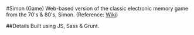 #Simon (Game)
Web-based version of the classic electronic memory game from the 70's & 80's, Simon. (Reference: [Wiki](http://en.wikipedia.org/wiki/Simon_%28game%29))

##Details
Built using JS, Sass & Grunt.
